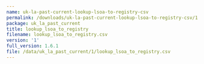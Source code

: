 ```yaml
---
name: uk-la-past-current-lookup-lsoa-to-registry-csv
permalink: /downloads/uk-la-past-current-lookup-lsoa-to-registry-csv/1
package: uk_la_past_current
title: lookup_lsoa_to_registry
filename: lookup_lsoa_to_registry.csv
version: '1'
full_version: 1.6.1
file: /data/uk_la_past_current/1/lookup_lsoa_to_registry.csv
---
```

